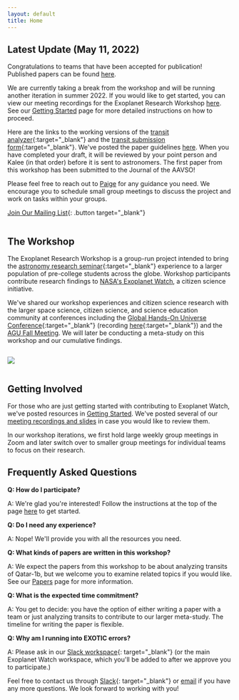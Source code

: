 ```yaml
---
layout: default
title: Home
---
```


<div class="page-display-light" markdown="1">

## Latest Update (May 11, 2022)

Congratulations to teams that have been accepted for publication! Published papers can be found [here](/publications/).

<!-- Team applications are open! Find the application [here](https://forms.gle/y5aV4qgNoLksj8so8){:target="_blank"}. You are welcome to join as a casual volunteer, too; just specify if you're interested.

Paige will be presenting at the 110th AAVSO Fall Meeting in person at The Row Hotel in Somerville, MA,  occurring November 6-7, 2021. You can register by following the instructions [here](https://www.aavso.org/110-annual-meeting){:target="_blank"}. We would recommend that you get sponsored by your school/institution to attend if you're interested, as there are registration costs. -->

We are currently taking a break from the workshop and will be running another iteration in summer 2022. If you would like to get started, you can view our meeting recordings for the Exoplanet Research Workshop [here](/meetings/). See our [Getting Started](/getting-started/) page for more detailed instructions on how to proceed.

Here are the links to the working versions of the [transit analyzer](http://exoplanetresearch.netlify.app/transitanalyzer){:target="_blank"} and the [transit submission form](http://exoplanetresearch.netlify.app/transitsubmission){:target="_blank"}. We've posted the paper guidelines [here](/papers/). When you have completed your draft, it will be reviewed by your point person and Kalee (in that order) before it is sent to astronomers. The first paper from this workshop has been submitted to the Journal of the AAVSO!

Please feel free to reach out to [Paige](/contact/) for any guidance you need. We encourage you to schedule small group meetings to discuss the project and work on tasks within your groups.

[Join Our Mailing List](https://groups.google.com/g/exoplanet-research-workshop-2021){: .button target="_blank"}

</div>

<div class="page-display" markdown="1">

<div class="row" markdown="1">

<div class="column" markdown="1">

## The Workshop

The Exoplanet Research Workshop is a group-run project intended to bring the [astronomy research seminar](https://ui.adsabs.harvard.edu/abs/2018AAS...23212207G/abstract){:target="_blank"} experience to a larger population of pre-college students across the globe. Workshop participants contribute research findings to [NASA's Exoplanet Watch](https://exoplanets.nasa.gov/exoplanet-watch/about-exoplanet-watch/), a citizen science initiative.

We've shared our workshop experiences and citizen science research with the larger space science, citizen science, and science education community at conferences including the [Global Hands-On Universe Conference](https://handsonuniverse.org/ghou2020/){:target="_blank"} (recording [here](https://www.facebook.com/watch/live/?v=949654105549090&t=1720){:target="_blank"}) and the [AGU Fall Meeting](https://www.agu.org/Fall-Meeting). We will later be conducting a meta-study on this workshop and our cumulative findings.

</div>

<div class="column" markdown="1">

![](/assets/transit.jpg)

</div>

</div>

<!-- </div>

<div class="page-display-light" markdown="1"> -->

## Getting Involved

For those who are just getting started with contributing to Exoplanet Watch, we've posted resources in [Getting Started](/getting-started/). We've posted several of our [meeting recordings and slides](/meetings/) in case you would like to review them.

In our workshop iterations, we first hold large weekly group meetings in Zoom and later switch over to smaller group meetings for individual teams to focus on their research. 

</div>

<div class="page-display-light" markdown="1">

## Frequently Asked Questions

**Q: How do I participate?**

A: We're glad you're interested! Follow the instructions at the top of the page [here](/getting-started/) to get started.

**Q: Do I need any experience?**

A: Nope! We'll provide you with all the resources you need.

**Q: What kinds of papers are written in this workshop?**

A: We expect the papers from this workshop to be about analyzing transits of Qatar-1b, but we welcome you to examine related topics if you would like. See our [Papers](/papers/) page for more information.

**Q: What is the expected time commitment?**

A: You get to decide: you have the option of either writing a paper with a team or just analyzing transits to contribute to our larger meta-study. The timeline for writing the paper is flexible.

**Q: Why am I running into EXOTIC errors?**

A: Please ask in our [Slack workspace](/slack/){: target="_blank"} (or the main Exoplanet Watch workspace, which you'll be added to after we approve you to participate.)

Feel free to contact us through [Slack](/slack/){: target="_blank"} or [email](/contact/) if you have any more questions. We look forward to working with you!

</div>
